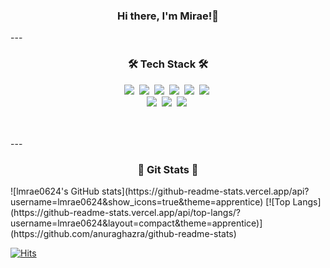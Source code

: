 <h3 align="center"> Hi there, I'm Mirae!👋 </h3>
---
<h3 align="center"> 🛠  Tech Stack 🛠 </h3>
<p align="center">
<img src="https://img.shields.io/badge/Java-007396?style=flat-square&logo=java&logoColor=white"/>&nbsp
<img src="https://img.shields.io/badge/JavaScript-F7DF1E?style=flat-square&logo=javascript&logoColor=white"/>&nbsp
<img src="https://img.shields.io/badge/Python-3766AB?style=flat-square&logo=Python&logoColor=white"/>&nbsp
<img src="https://img.shields.io/badge/HTML5-E34F26?style=flat-square&logo=HTML5&logoColor=white"/>&nbsp
<img src="https://img.shields.io/badge/CSS3-1572B6?style=flat-square&logo=CSS3&logoColor=white"/>&nbsp
<img src="https://img.shields.io/badge/BootStrap-7952B3?style=flat-square&logo=BootStrap&logoColor=white"/>&nbsp
<br>
<img src="https://img.shields.io/badge/Spring-6DB33F?style=flat-square&logo=Spring&logoColor=white"/>&nbsp
<img src="https://img.shields.io/badge/Oracle-F80000?style=flat-square&logo=Oracle&logoColor=white"/></a>&nbsp
<img src="https://img.shields.io/badge/GitHub-181717?style=flat-square&logo=GitHub&logoColor=white"/></a>&nbsp
</p>
<br><br>
---
<h3 align="center"> 🌱 Git Stats 🌱 </h3>
![lmrae0624's GitHub stats](https://github-readme-stats.vercel.app/api?username=lmrae0624&show_icons=true&theme=apprentice)
[![Top Langs](https://github-readme-stats.vercel.app/api/top-langs/?username=lmrae0624&layout=compact&theme=apprentice)](https://github.com/anuraghazra/github-readme-stats)

[![Hits](https://hits.seeyoufarm.com/api/count/incr/badge.svg?url=https%3A%2F%2Fgithub.com%2Flmrae0624&count_bg=%23FFEB79&title_bg=%239AD6FB&icon=smugmug.svg&icon_color=%23EBEBEB&title=Hello&edge_flat=false)](https://github.com/lmrae0624)

